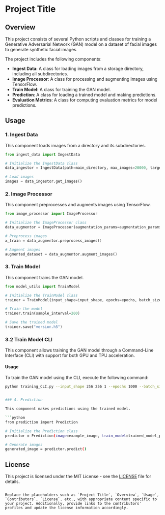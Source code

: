 # Project Title

## Overview

This project consists of several Python scripts and classes for training a Generative Adversarial Network (GAN) model on a dataset of facial images to generate synthetic facial images.

The project includes the following components:

- **Ingest Data**: A class for loading images from a storage directory, including all subdirectories.
- **Image Processor**: A class for processing and augmenting images using TensorFlow.
- **Train Model**: A class for training the GAN model.
- **Prediction**: A class for loading a trained model and making predictions.
- **Evaluation Metrics**: A class for computing evaluation metrics for model predictions.

## Usage

### 1. Ingest Data

This component loads images from a directory and its subdirectories.

```python
from ingest_data import IngestData

# Initialize the IngestData class
data_ingestor = IngestData(path=main_directory, max_images=20000, target_size=input_shape[:2])

# Load images
images = data_ingestor.get_images()
```

### 2. Image Processor

This component preprocesses and augments images using TensorFlow.

```python
from image_processor import ImageProcessor

# Initialize the ImageProcessor class
data_augmentor = ImageProcessor(augmentation_params=augmentation_params, images=images, batch_size=batch_size)

# Preprocess images
x_train = data_augmentor.preprocess_images()

# Augment images
augmented_dataset = data_augmentor.augment_images()
```

### 3. Train Model

This component trains the GAN model.

```python
from model_utils import TrainModel

# Initialize the TrainModel class
trainer = TrainModel(input_shape=input_shape, epochs=epochs, batch_size=batch_size, x_train=x_train)

# Train the model
trainer.train(sample_interval=200)

# Save the trained model
trainer.save("version.h5")
```

### 3.2 Train Model CLI

This component allows training the GAN model through a Command-Line Interface (CLI) with support for both GPU and TPU acceleration.

#### Usage

To train the GAN model using the CLI, execute the following command:

```bash
python training_CLI.py --input_shape 256 256 1 --epochs 1000 --batch_size 1 --main_directory "path/to/your/images"


### 4. Prediction

This component makes predictions using the trained model.

```python
from prediction import Prediction

# Initialize the Prediction class
predictor = Prediction(image=example_image, train_model=trained_model_path)

# Generate images
generated_image = predictor.predict()
```


## License

This project is licensed under the MIT License - see the [LICENSE](LICENSE) file for details.
```

Replace the placeholders such as `Project Title`, `Overview`, `Usage`, `Contributors`, `License`, etc., with appropriate content specific to your project. Additionally, provide links to the contributors' profiles and update the license information accordingly.